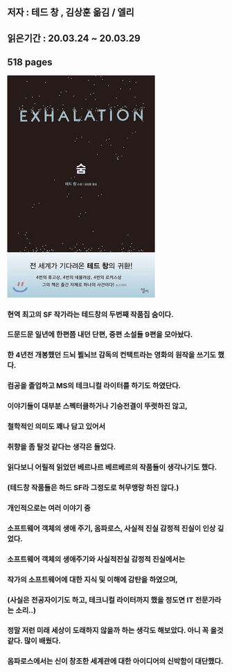 ## 저자 : 테드 창 , 김상훈 옮김 / 엘리

## 읽은기간 : 20.03.24 ~ 20.03.29

## 518 pages

![Smithsonian Image](../../public/images/books-images/exhalation.jpg)

### 현역 최고의 SF 작가라는 테드창의 두번째 작품집 숨이다.

### 드문드문 일년에 한편쯤 내던 단편, 중편 소설들 9편을 모아놨다.

### 한 4년전 개봉했던 드뇌 뵐뇌브 감독의 컨택트라는 영화의 원작을 쓰기도 했다.

### 컴공을 졸업하고 MS의 테크니컬 라이터를 하기도 하였단다.

### 이야기들이 대부분 스펙터클하거나 기승전결이 뚜렷하진 않고,

### 철학적인 의미도 꽤나 담고 있어서

### 취향을 좀 탈것 같다는 생각은 들었다.

### 읽다보니 어릴적 읽었던 베르나르 베르베르의 작품들이 생각나기도 했다.

### (테드창 작품들은 하드 SF라 그정도로 허무맹랑 하진 않다.)

### 개인적으로는 여러 이야기 중

### 소프트웨어 객체의 생애 주기, 옴파로스, 사실적 진실 감정적 진실이 인상 깊었다.

### 소프트웨어 객체의 생애주기와 사실적진실 감정적 진실에서는

### 작가의 소프트웨어에 대한 지식 및 이해에 감탄을 하였으며,

### (사실은 전공자이기도 하고, 테크니컬 라이터까지 했을 정도면 IT 전문가라는 소리..)

### 정말 저런 미래 세상이 도래하지 않을까 하는 생각도 해보았다. 아니 꼭 올것 같다. 많이 배웠다.

### 옴파로스에서는 신이 창조한 세계관에 대한 아이디어의 신박함이 대단했다.

